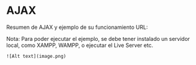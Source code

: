 # AJAX
Resumen de AJAX y ejemplo de su funcionamiento
URL:

Nota: Para poder ejecutar el ejemplo, se debe tener instalado un servidor local, como XAMPP, WAMPP, o ejecutar el Live Server etc.
```
![Alt text](image.png)